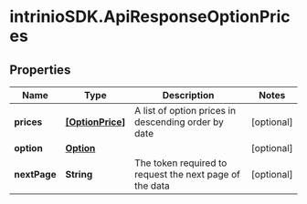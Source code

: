 # intrinioSDK.ApiResponseOptionPrices

## Properties
Name | Type | Description | Notes
------------ | ------------- | ------------- | -------------
**prices** | [**[OptionPrice]**](OptionPrice.md) | A list of option prices in descending order by date | [optional] 
**option** | [**Option**](Option.md) |  | [optional] 
**nextPage** | **String** | The token required to request the next page of the data | [optional] 


